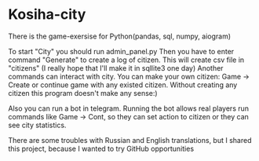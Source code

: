 # Kosiha-city
There is the game-exersise for Python(pandas, sql, numpy, aiogram)

To start "City" you should run admin_panel.py
Then you have to enter command "Generate" to create a log of citizen. This will create csv file in "citizens" (I really hope that I'll make it in sqllite3 one day)
Another commands can interact with city. You can make your own citizen: Game -> Create or continue game with any existed citizen. 
Without creating any citizen this program doesn't make any sense:)

Also you can run a bot in telegram. Running the bot allows real players run commands like Game -> Cont, so they can set action to citizen or they can see city statistics. 

There are some troubles with Russian and English translations, but I shared this project, because I wanted to try GitHub opportunities
